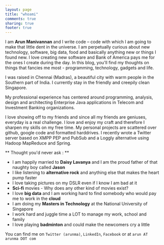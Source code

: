 ```yaml
---
layout: page
title: "whoami"
comments: true
sharing: true
footer: true
---
```


I am **Arun Manivannan** and I write code – code with which I am going to make that little dent in the universe. I am perpetually curious about new technology, software, big data, food and basically anything new or things I found new.  I love creating new software and Bank of America pays me for the ones I create during the day. In this blog, you'll find my thoughts on things that fancies me most - programming, technology, gadgets and life.

I was raised in Chennai (Madras), a beautiful city with warm people in the Southern part of India. I currently stay in the friendly and creepily clean Singapore.

My professional experience has centered around programming, analysis, design and architecting Enterprise Java applications in Telecom and Investment Banking organizations. 

I love showing off to my friends and since all my friends are geniuses, everyday is a real challenge. I love and enjoy my craft and therefore I sharpen my skills on my free time. My personal projects are scattered over github, google code and formatted harddrives.  I recently wrote a Twitter server based on XMPP PEP and PubSub and a Loggly alternative using Hadoop MapReduce and Spring.

** Thought you'd never ask : **

* I am happily married to **Daisy Lavanya** and I am the proud father of that naughty boy called **Jason**
* I like listening to **alternative rock** and anything else that makes the heart pump faster
* I love taking pictures on my DSLR even if I know I am bad at it
* **Sci-fi** movies - Why does any other kind of movies exist?
* I love **big data** and I am working hard to find somebody who would pay me to work in the **cloud**
* I am doing my **Masters in Technology** at the National University of Singapore
* I work hard and juggle time a LOT to manage my work, school and family
* I love playing **badminton** and could make the newcomers cry a little


You can find me on `Twitter (arunma)`, `LinkedIn`, `Facebook` or at `arun AT arunma DOT com`

